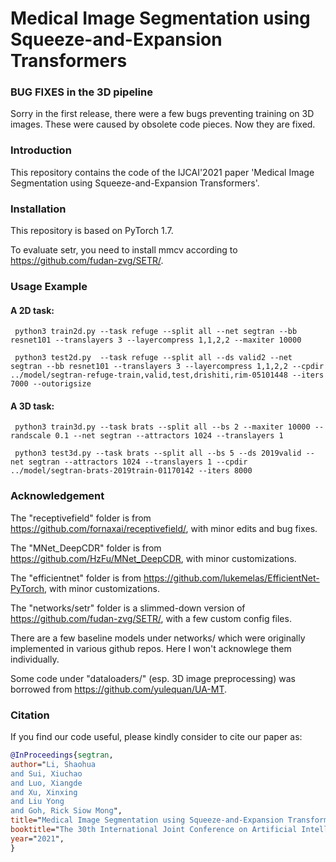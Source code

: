 # Medical Image Segmentation using Squeeze-and-Expansion Transformers
### BUG FIXES in the 3D pipeline
Sorry in the first release, there were a few bugs preventing training on 3D images. These were caused by obsolete code pieces. Now they are fixed.

### Introduction

This repository contains the code of the IJCAI'2021 paper 'Medical Image Segmentation using Squeeze-and-Expansion Transformers'. 

### Installation
This repository is based on PyTorch 1.7. 

To evaluate setr, you need to install mmcv according to https://github.com/fudan-zvg/SETR/.

### Usage Example

#### A 2D task:
` python3 train2d.py --task refuge --split all --net segtran --bb resnet101 --translayers 3 --layercompress 1,1,2,2 --maxiter 10000`

` python3 test2d.py  --task refuge --split all --ds valid2 --net segtran --bb resnet101 --translayers 3 --layercompress 1,1,2,2 --cpdir ../model/segtran-refuge-train,valid,test,drishiti,rim-05101448 --iters 7000 --outorigsize`

#### A 3D task:
` python3 train3d.py --task brats --split all --bs 2 --maxiter 10000 --randscale 0.1 --net segtran --attractors 1024 --translayers 1`

` python3 test3d.py --task brats --split all --bs 5 --ds 2019valid --net segtran --attractors 1024 --translayers 1 --cpdir ../model/segtran-brats-2019train-01170142 --iters 8000`

### Acknowledgement
The "receptivefield" folder is from https://github.com/fornaxai/receptivefield/, with minor edits and bug fixes.

The "MNet\_DeepCDR" folder is from https://github.com/HzFu/MNet_DeepCDR, with minor customizations.

The "efficientnet" folder is from https://github.com/lukemelas/EfficientNet-PyTorch, with minor customizations.

The "networks/setr" folder is a slimmed-down version of https://github.com/fudan-zvg/SETR/, with a few custom config files.

There are a few baseline models under networks/ which were originally implemented in various github repos. Here I won't acknowlege them individually.

Some code under "dataloaders/" (esp. 3D image preprocessing) was borrowed from https://github.com/yulequan/UA-MT.

### Citation
If you find our code useful, please kindly consider to cite our paper as:
```bibtex
@InProceedings{segtran,
author="Li, Shaohua
and Sui, Xiuchao
and Luo, Xiangde
and Xu, Xinxing
and Liu Yong
and Goh, Rick Siow Mong",
title="Medical Image Segmentation using Squeeze-and-Expansion Transformers",
booktitle="The 30th International Joint Conference on Artificial Intelligence (IJCAI)",
year="2021",
}
```
